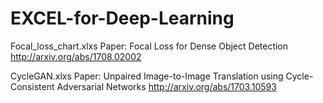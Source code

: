 # EXCEL-for-Deep-Learning

Focal_loss_chart.xlxs Paper: Focal Loss for Dense Object Detection http://arxiv.org/abs/1708.02002

CycleGAN.xlxs Paper: Unpaired Image-to-Image Translation using Cycle-Consistent Adversarial Networks http://arxiv.org/abs/1703.10593

